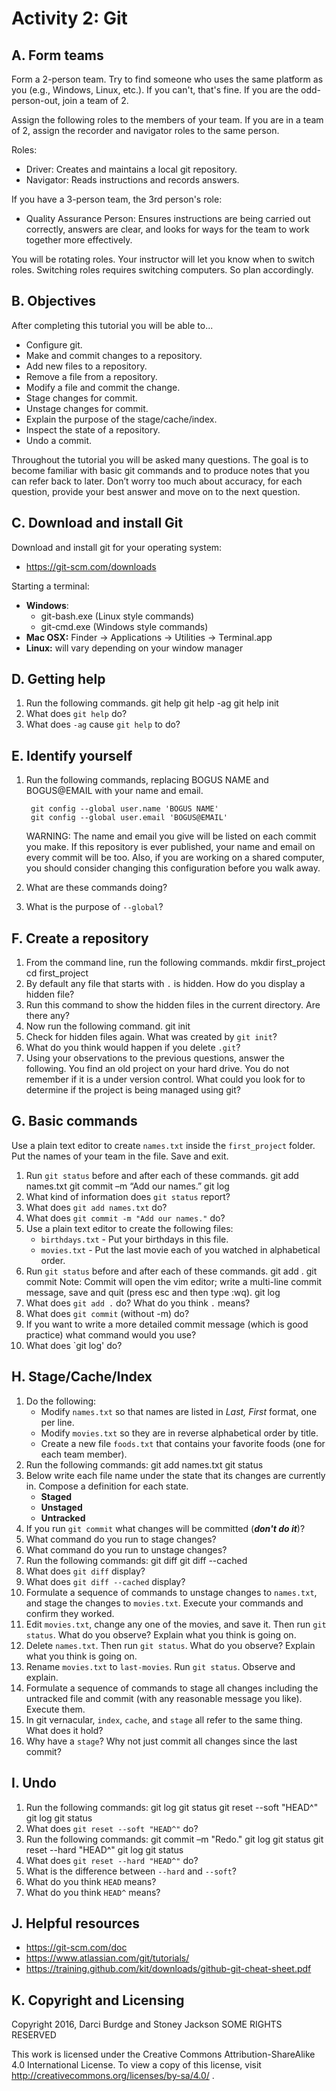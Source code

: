 # Activity 2: Git

A. Form teams
-------------

Form a 2-person team. Try to find someone who uses the same platform as you (e.g., Windows, Linux, etc.). If you can't, that's fine. If you are the odd-person-out, join a team of 2.

Assign the following roles to the members of your team. If you are in a
team of 2, assign the recorder and navigator roles to the same person.

Roles:

-   Driver: Creates and maintains a local git repository.
-   Navigator: Reads instructions and records answers.

If you have a 3-person team, the 3rd person's role:
-   Quality Assurance Person: Ensures instructions are being carried out correctly, answers are clear, and looks for ways for the team to work together more effectively.

You will be rotating roles. Your instructor will let you know when to switch roles. Switching roles requires switching computers. So plan accordingly.


B. Objectives
-------------

After completing this tutorial you will be able to...

-   Configure git.
-   Make and commit changes to a repository.
-   Add new files to a repository.
-   Remove a file from a repository.
-   Modify a file and commit the change.
-   Stage changes for commit.
-   Unstage changes for commit.
-   Explain the purpose of the stage/cache/index.
-   Inspect the state of a repository.
-   Undo a commit.

Throughout the tutorial you will be asked many questions. The goal is to
become familiar with basic git commands and to produce notes that you
can refer back to later. Don’t worry too much about accuracy, for each
question, provide your best answer and move on to the next question.

C. Download and install Git
---------------------------

Download and install git for your operating system:

-   <https://git-scm.com/downloads>

Starting a terminal:

-   **Windows**:
    -   git-bash.exe (Linux style commands)
    -   git-cmd.exe (Windows style commands)
-   **Mac OSX:** Finder -&gt; Applications -&gt; Utilities -&gt;
    Terminal.app
-   **Linux:** will vary depending on your window manager

D. Getting help
---------------

1. Run the following commands.
        git help
        git help -ag
        git help init
2.  What does `git help` do?
3.  What does `-ag` cause `git help` to do?


E. Identify yourself
--------------------

1. Run the following commands, replacing BOGUS NAME and BOGUS@EMAIL with
your name and email.

        git config --global user.name 'BOGUS NAME'
        git config --global user.email 'BOGUS@EMAIL'

    WARNING: The name and email you give will be listed on each commit you make.
    If this repository is ever published, your name and email on every commit
    will be too. Also, if you are working on a shared computer, you should
    consider changing this configuration before you walk away.

2.  What are these commands doing?
3.  What is the purpose of `--global`?

F. Create a repository
----------------------

1. From the command line, run the following commands.
        mkdir first_project
        cd first_project
2.  By default any file that starts with `.` is hidden. How do you
    display a hidden file?
3. Run this command to show the hidden files in the current directory. Are there any?
4. Now run the following command.
        git init
5. Check for hidden files again.  What was created by `git init`?
6.  What do you think would happen if you delete `.git`?
7.  Using your observations to the previous questions, answer the following.
    You find an old project on your hard drive. You do not remember if
    it is a under version control. What could you look for to determine
    if the project is being managed using git?


G. Basic commands
-----------------

Use a plain text editor to create `names.txt` inside the `first_project`
folder. Put the names of your team in the file. Save and exit.

1. Run `git status` before and after each of these commands.
        git add names.txt
        git commit –m “Add our names.”
        git log
2. What kind of information does `git status` report?
3. What does `git add names.txt` do?
4. What does `git commit -m "Add our names."` do?
5. Use a plain text editor to create the following files:
    - `birthdays.txt` - Put your birthdays in this file.
    - `movies.txt` - Put the last movie each of you watched in alphabetical order.
6. Run `git status` before and after each of these commands.
        git add .
        git commit		Note:  Commit will open the vim editor; write a multi-line commit
    						   message, save and quit (press esc and then type :wq).
        git log
7.  What does `git add .` do? What do you think `.` means?
8.  What does `git commit` (without -m) do?
9.  If you want to write a more detailed commit message (which is
    good practice) what command would you use?
10.  What does `git log' do?


H. Stage/Cache/Index
--------------------

1. Do the following:
    - Modify `names.txt` so that names are listed in *Last, First* format,
        one per line.
    - Modify `movies.txt` so they are in reverse alphabetical order
        by title.
    - Create a new file `foods.txt` that contains your favorite foods (one
        for each team member).
2. Run the following commands:
        git add names.txt
        git status
3. Below write each file name under the state that its changes are
    currently in. Compose a definition for each state.
    - **Staged**
    - **Unstaged**
    - **Untracked**
4.  If you run `git commit` what changes will be committed (***don't do
    it***)?
5.  What command do you run to stage changes?
6.  What command do you run to unstage changes?
7.  Run the following commands:
        git diff
        git diff --cached
8.  What does `git diff` display?
9.  What does `git diff --cached` display?
10.  Formulate a sequence of commands to unstage changes to `names.txt`,
    and stage the changes to `movies.txt`. Execute your commands and
    confirm they worked.
11.  Edit `movies.txt`, change any one of the movies, and save it. Then
    run `git status`. What do you observe? Explain what you think is
    going on.
12.  Delete `names.txt`. Then run `git status`. What do you observe?
    Explain what you think is going on.
13.  Rename `movies.txt` to `last-movies`. Run `git status`. Observe
    and explain.
14.  Formulate a sequence of commands to stage all changes including the
    untracked file and commit (with any reasonable message you like).
    Execute them.
15.  In git vernacular, `index`, `cache`, and `stage` all refer to the
    same thing. What does it hold?
16.  Why have a `stage`? Why not just commit all changes since the last
    commit?

I. Undo
-------

1. Run the following commands:
        git log
        git status
        git reset --soft "HEAD^"
        git log
        git status
2.  What does `git reset --soft "HEAD^"` do?
3.  Run the following commands:
        git commit –m "Redo."
        git log
        git status
        git reset --hard "HEAD^"
        git log
        git status
4.  What does `git reset --hard "HEAD^"` do?
5.  What is the difference between `--hard` and `--soft`?
6.  What do you think `HEAD` means?
7.  What do you think `HEAD^` means?

J. Helpful resources
--------------------

-   <https://git-scm.com/doc>
-   <https://www.atlassian.com/git/tutorials/>
-   <https://training.github.com/kit/downloads/github-git-cheat-sheet.pdf>

K. Copyright and Licensing
--------------------------

Copyright 2016, Darci Burdge and Stoney Jackson SOME RIGHTS RESERVED

This work is licensed under the Creative Commons Attribution-ShareAlike
4.0 International License. To view a copy of this license, visit
<http://creativecommons.org/licenses/by-sa/4.0/> .
